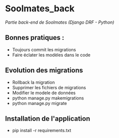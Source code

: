 # Soolmates_back

*Partie back-end de Soolmates (Django DRF - Python)*

## Bonnes pratiques :

- Toujours commit les migrations
- Faire éclater les modèles dans le code

## Evolution des migrations

- Rollback la migration
- Supprimer les fichiers de migrations
- Modifier le modele de données
- python manage.py makemigrations
- python manage.py migrate

## Installation de l'application

- pip install -r requirements.txt